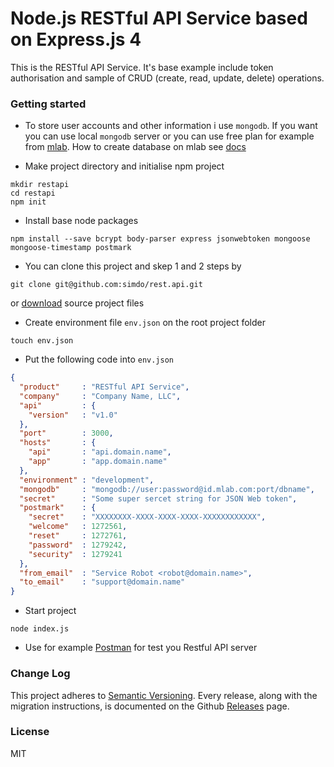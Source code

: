 # Node.js RESTful API Service based on Express.js 4

This is the RESTful API Service. It's base example include token authorisation and sample of CRUD (create, read, update, delete) operations.

### Getting started

* To store user accounts and other information i use `mongodb`. If you want you can use local `mongodb` server or you can use free plan for example from [mlab](http://mlab.com/). How to create database on mlab see [docs](http://docs.mlab.com/)

* Make project directory and initialise npm project
```
mkdir restapi
cd restapi
npm init
```

* Install base node packages
```
npm install --save bcrypt body-parser express jsonwebtoken mongoose mongoose-timestamp postmark
```

* You can clone this project and skep 1 and 2 steps by
```
git clone git@github.com:simdo/rest.api.git
```
or [download](https://github.com/simdo/rest.api/archive/master.zip) source project files

* Create environment file `env.json` on the root project folder
```
touch env.json
```

* Put the following code into `env.json`
```json
{
  "product"     : "RESTful API Service",
  "company"     : "Company Name, LLC",
  "api"         : {
    "version"   : "v1.0"
  },
  "port"        : 3000,
  "hosts"       : {
    "api"       : "api.domain.name",
    "app"       : "app.domain.name"
  },
  "environment" : "development",
  "mongodb"     : "mongodb://user:password@id.mlab.com:port/dbname",
  "secret"      : "Some super sercet string for JSON Web token",
  "postmark"    : {
    "secret"    : "XXXXXXXX-XXXX-XXXX-XXXX-XXXXXXXXXXXX",
    "welcome"   : 1272561,
    "reset"     : 1272761,
    "password"  : 1279242,
    "security"  : 1279241
  },
  "from_email"  : "Service Robot <robot@domain.name>",
  "to_email"    : "support@domain.name"
}
```

* Start project
```
node index.js
```

* Use for example [Postman](https://www.getpostman.com/) for test you Restful API server

### Change Log

This project adheres to [Semantic Versioning](http://semver.org/).
Every release, along with the migration instructions, is documented on the Github [Releases](https://github.com/simdo/api/releases) page.

### License

MIT